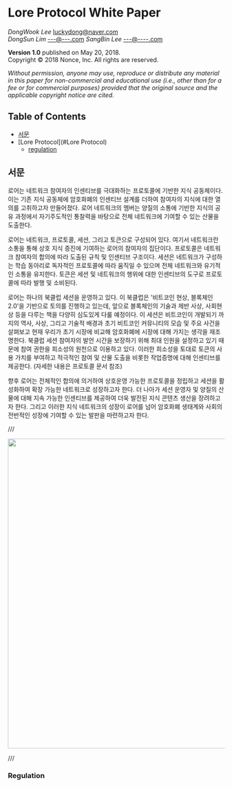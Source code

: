 Lore Protocol White Paper
=================

*DongWook Lee* [luckydong@naver.com]()  
*DongSun Lim* [---@---.com]()
*SangBin Lee* [---@----.com]()

**Version 1.0** published on May 20, 2018.  
Copyright © 2018 Nonce, Inc. All rights are reserved.

*Without permission, anyone may use, reproduce or distribute any material in this paper for non-commercial and educational use (i.e., other than for a fee or for commercial purposes) provided that the original source and the applicable copyright notice are cited.*

## Table of Contents

* [서문](#introduction)
* [Lore Protocol](#Lore Protocol)
    * [regulation](#regulation)
    


## 서문
로어는 네트워크 참여자의 인센티브를 극대화하는 프로토콜에 기반한 지식 공동체이다. 이는 기존 지식 공동체에 암호화폐의 인센티브 설계를 더하여 참여자의 지식에 대한 열의를 고취하고자 만들어졌다. 로어 네트워크의 멤버는 양질의 소통에 기반한 지식의 공유 과정에서 자기주도적인 통찰력을 바탕으로 전체 네트워크에 기여할 수 있는 산물을 도출한다.

로어는 네트워크, 프로토콜, 세션, 그리고 토큰으로 구성되어 있다. 여기서 네트워크란 소통을 통해 상호 지식 증진에 기여하는 로어의 참여자의 집단이다. 프로토콜은 네트워크 참여자의 합의에 따라 도출된 규칙 및 인센티브 구조이다. 세션은 네트워크가 구성하는 학습 동아리로 독자적인 프로토콜에 따라 움직일 수 있으며 전체 네트워크와 유기적인 소통을 유지한다. 토큰은 세션 및 네트워크의 행위에 대한 인센티브의 도구로 프로토콜에 따라 발행 및 소비된다.

로어는 하나의 북클럽 세션을 운영하고 있다. 이 북클럽은 '비트코인 현상, 블록체인 2.0'을 기반으로 토의를 진행하고 있는데, 앞으로 블록체인의 기술과 제반 사상, 사회현상 등을 다루는 책을 다양히 심도있게 다룰 예정이다. 이 세션은 비트코인이 개발되기 까지의 역사, 사상, 그리고 기술적 배경과 초기 비트코인 커뮤니티의 모습 및 주요 사건을 살펴보고 현재 우리가 초기 시장에 비교해 암호화폐에 시장에 대해 가지는 생각을 재조명한다. 북클럽 세션 참여자의 발언 시간을 보장하기 위해 최대 인원을 설정하고 있기 때문에 참여 권한을 희소성의 원천으로 이용하고 있다. 이러한 희소성을 토대로 토큰의 사용 가치를 부여하고 적극적인 참여 및 산물 도출을 비롯한 작업증명에 대해 인센티브를 제공한다. (자세한 내용은 프로토콜 문서 참조)

향후 로어는 전체적인 합의에 의거하여 상호운영 가능한 프로토콜을 정립하고 세션을 활성화하여 확장 가능한 네트워크로 성장하고자 한다. 더 나아가 세션 운영자 및 양질의 산물에 대해 지속 가능한 인센티브를 제공하여 더욱 발전된 지식 콘텐츠 생산을 장려하고자 한다. 그리고 이러한 지식 네트워크의 성장이 로어를 넘어 암호화폐 생태계와 사회의 전반적인 성장에 기여할 수 있는 발판을 마련하고자 한다.





/// <p align="center"><img src="./assets/ecosystem-horizontal.png" width=720></p>///


### Regulation

